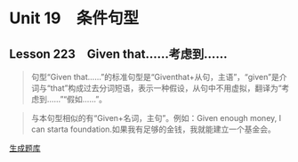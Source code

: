 ﻿ # Unit 19　条件句型
 ## Lesson 223　Given that……考虑到……
 
> 句型“Given that……”的标准句型是“Giventhat+从句，主语”，“given”是介词与“that”构成过去分词短语，表示一种假设，从句中不用虚拟，翻译为“考虑到……”“假如……”。

> 与本句型相似的有“Given+名词，主句”。例如：Given enough money, I can starta foundation.如果我有足够的金钱，我就能建立一个基金会。


 [生成题库](./question/f223.json)